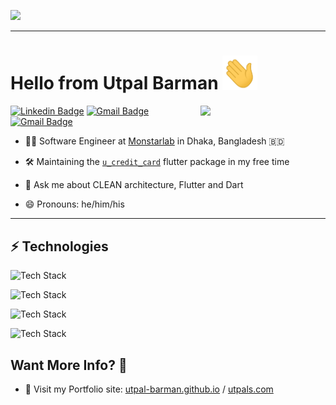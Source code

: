 ![](https://komarev.com/ghpvc/?username=utpal-barman&color=brightgreen&style=for-the-badge)

---

<h1> Hello from Utpal Barman <img src="https://raw.githubusercontent.com/ABSphreak/ABSphreak/master/gifs/Hi.gif" width="56px"></h1>

<img align='right' src='https://user-images.githubusercontent.com/5713670/87202985-820dcb80-c2b6-11ea-9f56-7ec461c497c3.gif' width='200"'>

[![Linkedin Badge](https://img.shields.io/badge/-utpal—barman-blue?style=flat-square&logo=Linkedin&logoColor=white&link=https://www.linkedin.com/in/utpal-barman/)](https://www.linkedin.com/in/utpal-barman/) 
[![Gmail Badge](https://img.shields.io/badge/-utpal.barman.bd@gmail.com-c14438?style=flat-square&logo=Gmail&logoColor=white&link=mailto:utpal.barman.bd@gmail.com)](mailto:utpal.barman.bd@gmail.com)
[![Gmail Badge](https://img.shields.io/badge/-utpal.barman@monstar%E2%80%94lab.com-fdff00?style=flat-square&logo=Gmail&logoColor=grey&link=mailto:utpal.barman@monstar-lab.com)](mailto:utpal.barman@monstar-lab.com)



- 🧑‍💻 Software Engineer at [Monstarlab](https://monstar-lab.com/global/) in Dhaka, Bangladesh 🇧🇩

- 🛠️ Maintaining the [`u_credit_card`](https://pub.dev/packages/u_credit_card) flutter package in my free time

- 💬 Ask me about CLEAN architecture, Flutter and Dart

- 😄 Pronouns: he/him/his




---

## ⚡ Technologies
![Tech Stack](https://img.shields.io/badge/Mobile-Flutter-02569B?logo=Flutter&style=for-the-badge)

![Tech Stack](https://img.shields.io/badge/Mobile-Kotlin-0095D5?logo=Kotlin&style=for-the-badge)

![Tech Stack](https://img.shields.io/badge/Front--end-ReactJS-blue?logo=React&style=for-the-badge)

![Tech Stack](https://img.shields.io/badge/Back--end-Express-orange?logo=Express&style=for-the-badge)

## Want More Info? 🤔
- 🎯 Visit my Portfolio site: [utpal-barman.github.io](https://utpal-barman.github.io/) / [utpals.com](https://utpals.com/)







